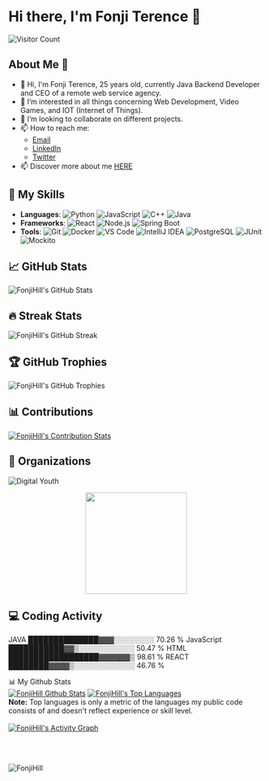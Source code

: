 # Hi there, I'm Fonji Terence 👋

![Visitor Count](https://komarev.com/ghpvc/?username=FonjiHill&color=blue)

## About Me 🚀
- 👋 Hi, I'm Fonji Terence, 25 years old, currently Java Backend Developer and CEO of a remote web service agency.
- 👀 I’m interested in all things concerning Web Development, Video Games, and IOT (Internet of Things).
- 💞️ I’m looking to collaborate on different projects.
- 📫 How to reach me: 
  - [Email](mailto:terencehilln@gmail.com)
  - [LinkedIn](https://www.linkedin.com/in/terence-hill-nzidjouo-fonji-12817b1a5/)
  - [Twitter](https://twitter.com/FonjiHill)
- 📫 Discover more about me <a href="https://fonjiterence.netlify.app/" target="_blank">HERE</a>

## 🚀 My Skills
- **Languages**: ![Python](https://img.shields.io/badge/-Python-000?&logo=Python) ![JavaScript](https://img.shields.io/badge/-JavaScript-000?&logo=JavaScript) ![C++](https://img.shields.io/badge/-C++-000?&logo=C++) ![Java](https://img.shields.io/badge/-Java-000?&logo=Java)
- **Frameworks**: ![React](https://img.shields.io/badge/-React-000?&logo=React) ![Node.js](https://img.shields.io/badge/-Node.js-000?&logo=Node.js) ![Spring Boot](https://img.shields.io/badge/-Spring%20Boot-000?&logo=SpringBoot)
- **Tools**: ![Git](https://img.shields.io/badge/-Git-000?&logo=Git) ![Docker](https://img.shields.io/badge/-Docker-000?&logo=Docker) ![VS Code](https://img.shields.io/badge/-VS%20Code-000?&logo=Visual%20Studio%20Code) ![IntelliJ IDEA](https://img.shields.io/badge/-IntelliJ%20IDEA-000?&logo=IntelliJ%20IDEA) ![PostgreSQL](https://img.shields.io/badge/-PostgreSQL-000?&logo=PostgreSQL) ![JUnit](https://img.shields.io/badge/-JUnit-000?&logo=JUnit5) ![Mockito](https://img.shields.io/badge/-Mockito-000?&logo=Mockito)

## 📈 GitHub Stats
![FonjiHill's GitHub Stats](https://github-readme-stats.vercel.app/api?username=FonjiHill&show_icons=true&count_private=true&theme=react&hide_border=true&bg_color=0D1117)

## 🔥 Streak Stats
![FonjiHill's GitHub Streak](https://github-readme-streak-stats.herokuapp.com/?user=FonjiHill&theme=black-ice&hide_border=true&stroke=0000&background=060A0CD0)

## 🏆 GitHub Trophies
![FonjiHill's GitHub Trophies](https://github-profile-trophy.vercel.app/?username=FonjiHill&theme=radical)

## 📊 Contributions
[![FonjiHill's Contribution Stats](https://github-contribution-stats.vercel.app/api/?username=FonjiHill)](https://github.com/LordDashMe/github-contribution-stats/)

## 🏢 Organizations
![Digital Youth](https://img.shields.io/badge/-Digital%20Youth-000?&logo=DigitalYouth)

<p align="center">
  <img src="https://media.giphy.com/media/dzaUX7CAG0Ihi/giphy.gif" width="200">
</p>

## 💻 Coding Activity
<!--START_SECTION:waka-->
JAVA          ██████████████▓▓▓░░░░░░░░   70.26 %
JavaScript    ███████████▓▓▒░░░░░░░░░░░   50.47 %
HTML          ██████████████████▓▓▓▓▓▓▒   98.61 %
REACT         ████████▓▓▓▓▒░░░░░░░░░░░░   46.76 %
<!--END_SECTION:waka-->

📊 My Github Stats
  <br/>
  <a href="https://github.com/FonjiHill/github-readme-stats"><img alt="FonjiHill Github Stats" src="https://github-readme-stats.vercel.app/api?username=FonjiHill&show_icons=true&count_private=true&theme=react&hide_border=true&bg_color=0D1117" /></a>
  <a href="https://github.com/FonjiHill/github-readme-stats"><img alt="FonjiHill's Top Languages" src="https://github-readme-stats.vercel.app/api/top-langs/?username=FonjiHill&langs_count=8&count_private=true&layout=compact&theme=react&hide_border=true&bg_color=0D1117" /></a>
  <br/>
  <b>Note:</b> Top languages is only a metric of the languages my public code consists of and doesn't reflect experience or skill level.
<br/>
<br/>
<a href="https://github.com/FonjiHill/github-readme-activity-graph"><img alt="FonjiHill's Activity Graph" src="https://activity-graph.herokuapp.com/graph?username=FonjiHill&bg_color=0D1117&color=5BCDEC&line=5BCDEC&point=FFFFFF&hide_border=true" /></a>

<br/>
<br/>
<p align="left"> 
  <img src="https://komarev.com/ghpvc/?username=FonjiHill&label=Profile%20views&color=0e75b6&style=flat" alt="FonjiHill" />
</p>
